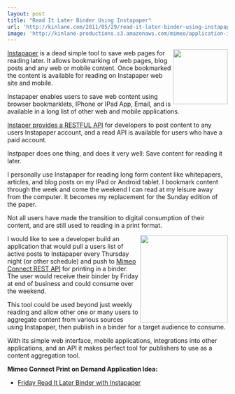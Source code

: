 ```yaml
---
layout: post
title: "Read It Later Binder Using Instapaper"
url: 'http://kinlane.com/2011/05/29/read-it-later-binder-using-instapaper/'
image: 'http://kinlane-productions.s3.amazonaws.com/mimeo/application-images/instapaper-logo-250.png'
---
```


[<img class="c1" src="http://kinlane-productions.s3.amazonaws.com/mimeo/application-images/instapaper-logo-250.png" alt="" width="125" align="right" />][1][Instapaper][1] is a dead simple tool to save web pages for reading later. It allows bookmarking of web pages, blog posts and any web or mobile content. Once bookmarked the content is available for reading on Instapaper web site and mobile.

Instapaper enables users to save web content using browser bookmarklets, IPhone or IPad App, Email, and is available in a long list of other web and mobile applications.

[Instaper provides a RESTFUL API][2] for developers to post content to any users Instapaper account, and a read API is available for users who have a paid account.

Instpaper does one thing, and does it very well: Save content for reading it later.

I personally use Instapaper for reading long form content like whitepapers, articles, and blog posts on my IPad or Android tablet. I bookmark content through the week and come the weekend I can read at my leisure away from the computer. It becomes my replacement for the Sunday edition of the paper.

Not all users have made the transition to digital consumption of their content, and are still used to reading in a print format.

[<img class="c2" src="http://kinlane-productions.s3.amazonaws.com/mimeo/mimeo_connect_logo.jpg" alt="" width="200" align="right" />][3]I would like to see a developer build an application that would pull a users list of active posts to Instapaper every Thursday night (or other schedule) and push to [Mimeo Connect REST API][3] for printing in a binder. The user would receive their binder by Friday at end of business and could consume over the weekend.

This tool could be used beyond just weekly reading and allow other one or many users to aggregate content from various sources using Instapaper, then publish in a binder for a target audience to consume.

With its simple web interface, mobile applications, integrations into other applications, and an API it makes perfect tool for publishers to use as a content aggregation tool.

**Mimeo Connect Print on Demand Application Idea:**

  * [Friday Read It Later Binder with Instapaper][4]

   [1]: http://www.instapaper.com/ (Instapaper)
   [2]: http://www.instapaper.com/api/full (Instapaper providers a RESTFul API)
   [3]: http://developer.mimeo.com (Mimeo Connect REST API)
   [4]: http://developer.mimeo.com/projects/idea_detail.php?ID=13 (Read It Later Binder with Instapaper)

